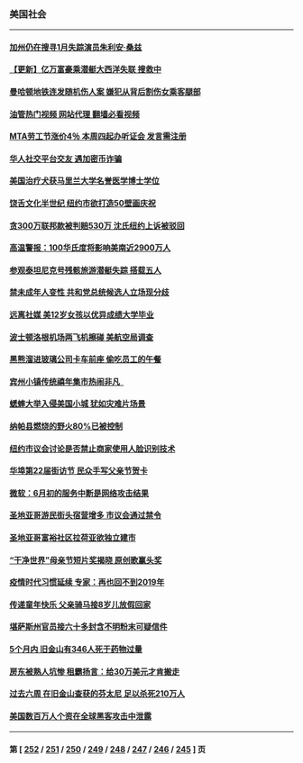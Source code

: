 ### 美国社会
---
#### [加州仍在搜寻1月失踪演员朱利安·桑兹](../../pages/ncid1078160/n14019862.md?06210845) 
#### [【更新】亿万富豪乘潜艇大西洋失联 搜救中](../../pages/ncid1078160/n14019477.md?06210845) 
#### [曼哈顿地铁连发随机伤人案 嫌犯从背后割伤女乘客腿部](../../pages/ncid1078160/n14019356.md?06210845) 
#### [油管热门视频 网站代理 翻墙必看视频](http://138.2.39.72:81/youtube.html?epic-marker?06210845)
#### [MTA劳工节涨价4％ 本周四起办听证会 发言需注册](../../pages/ncid1078160/n14019354.md?06210845) 
#### [华人社交平台交友 遇加密币诈骗](../../pages/ncid1078160/n14019350.md?06210845) 
#### [美国治疗犬获马里兰大学名誉医学博士学位](../../pages/ncid1078160/n14019366.md?06210845) 
#### [饶舌文化半世纪 纽约市欲打造50壁画庆祝](../../pages/ncid1078160/n14019359.md?06210845) 
#### [贪300万联邦款被判赔530万 沈氏纽约上诉被驳回](../../pages/ncid1078160/n14019333.md?06210845) 
#### [高温警报：100华氏度将影响美南近2900万人](../../pages/ncid1078160/n14019199.md?06210845) 
#### [参观泰坦尼克号残骸旅游潜艇失踪 搭载五人](../../pages/ncid1078160/n14019195.md?06210845) 
#### [禁未成年人变性 共和党总统候选人立场现分歧](../../pages/ncid1078160/n14019143.md?06210845) 
#### [远离社媒 美12岁女孩以优异成绩大学毕业](../../pages/ncid1078160/n14018782.md?06210845) 
#### [波士顿洛根机场两飞机擦碰 美航空局调查](../../pages/ncid1078160/n14019096.md?06210845) 
#### [黑熊溜进玻璃公司卡车前座 偷吃员工的午餐](../../pages/ncid1078160/n14018863.md?06210845) 
#### [宾州小镇传统禧年集市热闹非凡  ](../../pages/ncid1078160/n14019050.md?06210845) 
#### [蟋蟀大举入侵美国小城 犹如灾难片场景](../../pages/ncid1078160/n14018678.md?06210845) 
#### [纳帕县燃烧的野火80%已被控制](../../pages/ncid1078160/n14018737.md?06210845) 
#### [纽约市议会讨论是否禁止商家使用人脸识别技术](../../pages/ncid1078160/n14018621.md?06210845) 
#### [华埠第22届街访节 民众手写父亲节贺卡](../../pages/ncid1078160/n14018639.md?06210845) 
#### [微软：6月初的服务中断是网络攻击结果](../../pages/ncid1078160/n14018438.md?06210845) 
#### [圣地亚哥游民街头宿营增多 市议会通过禁令](../../pages/ncid1078160/n14018162.md?06210845) 
#### [圣地亚哥富裕社区拉荷亚欲独立建市](../../pages/ncid1078160/n14018096.md?06210845) 
#### [“干净世界”母亲节短片奖揭晓 原创歌赢头奖](../../pages/ncid1078160/n14018100.md?06210845) 
#### [疫情时代习惯延续 专家：再也回不到2019年](../../pages/ncid1078160/n14018083.md?06210845) 
#### [传递童年快乐 父亲骑马接8岁儿放假回家](../../pages/ncid1078160/n14017891.md?06210845) 
#### [堪萨斯州官员接六十多封含不明粉末可疑信件](../../pages/ncid1078160/n14017953.md?06210845) 
#### [5个月内 旧金山有346人死于药物过量](../../pages/ncid1078160/n14017882.md?06210845) 
#### [房东被熟人坑惨 租霸扬言：给30万美元才肯搬走](../../pages/ncid1078160/n14017852.md?06210845) 
#### [过去六周  在旧金山查获的芬太尼 足以杀死210万人](../../pages/ncid1078160/n14017850.md?06210845) 
#### [美国数百万人个资在全球黑客攻击中泄露](../../pages/ncid1078160/n14017673.md?06210845) 

---
#### 第 [ [252](./252.md?06210845) / [251](./251.md?06210845) / [250](./250.md?06210845) / [249](./249.md?06210845) / [248](./248.md?06210845) / [247](./247.md?06210845) / [246](./246.md?06210845) / [245](./245.md?06210845) ] 页
